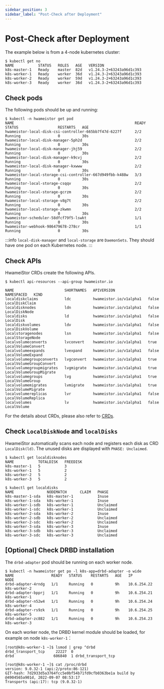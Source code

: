 ```yaml
---
sidebar_position: 3
sidebar_label: "Post-Check after Deployment"
---
```


# Post-Check after Deployment

The example below is from a 4-node kubernetes cluster:

```console
$ kubectl get no
NAME           STATUS   ROLES   AGE   VERSION
k8s-master-1   Ready    master  82d   v1.24.3-2+63243a96d1c393
k8s-worker-1   Ready    worker  36d   v1.24.3-2+63243a96d1c393
k8s-worker-2   Ready    worker  59d   v1.24.3-2+63243a96d1c393
k8s-worker-3   Ready    worker  36d   v1.24.3-2+63243a96d1c393
```

## Check pods

The following pods should be up and running:

```console
$ kubectl -n hwameistor get pod
NAME                                                       READY   STATUS                  RESTARTS   AGE
hwameistor-local-disk-csi-controller-665bb7f47d-6227f      2/2     Running                 0          30s
hwameistor-local-disk-manager-5ph2d                        2/2     Running                 0          30s
hwameistor-local-disk-manager-jhj59                        2/2     Running                 0          30s
hwameistor-local-disk-manager-k9cvj                        2/2     Running                 0          30s
hwameistor-local-disk-manager-kxwww                        2/2     Running                 0          30s
hwameistor-local-storage-csi-controller-667d949fbb-k488w   3/3     Running                 0          30s
hwameistor-local-storage-csqqv                             2/2     Running                 0          30s
hwameistor-local-storage-gcrzm                             2/2     Running                 0          30s
hwameistor-local-storage-v8g7t                             2/2     Running                 0          30s
hwameistor-local-storage-zkwmn                             2/2     Running                 0          30s
hwameistor-scheduler-58dfcf79f5-lswkt                      1/1     Running                 0          30s
hwameistor-webhook-986479678-278cr                         1/1     Running                 0          30s
```

:::info
`local-disk-manager` and `local-storage` are `DaemonSets`. They should have one pod on each Kubernetes node.
:::

## Check APIs

HwameiStor CRDs create the following APIs.

```console
$ kubectl api-resources --api-group hwameistor.io

NAME                       SHORTNAMES   APIVERSION               NAMESPACED   KIND
localdiskclaims            ldc          hwameistor.io/v1alpha1   false        LocalDiskClaim
localdisknodes             ldn          hwameistor.io/v1alpha1   false        LocalDiskNode
localdisks                 ld           hwameistor.io/v1alpha1   false        LocalDisk
localdiskvolumes           ldv          hwameistor.io/v1alpha1   false        LocalDiskVolume
localstoragenodes          lsn          hwameistor.io/v1alpha1   false        LocalStorageNode
localvolumeconverts        lvconvert    hwameistor.io/v1alpha1   true         LocalVolumeConvert
localvolumeexpands         lvexpand     hwameistor.io/v1alpha1   false        LocalVolumeExpand
localvolumegroupconverts   lvgconvert   hwameistor.io/v1alpha1   true         LocalVolumeGroupConvert
localvolumegroupmigrates   lvgmigrate   hwameistor.io/v1alpha1   true         LocalVolumeGroupMigrate
localvolumegroups          lvg          hwameistor.io/v1alpha1   true         LocalVolumeGroup
localvolumemigrates        lvmigrate    hwameistor.io/v1alpha1   true         LocalVolumeMigrate
localvolumereplicas        lvr          hwameistor.io/v1alpha1   false        LocalVolumeReplica
localvolumes               lv           hwameistor.io/v1alpha1   false        LocalVolume
```

For the details about CRDs, please also refer to [CRDs](../../architecture/apis.md).

## Check `LocalDiskNode` and `localDisks`

HwameiStor automatically scans each node and registers each disk as CRD `LocalDisk(ld)`.
The unused disks are displayed with `PHASE: Unclaimed`.

```console
$ kubectl get localdisknodes
NAME           TOTALDISK   FREEDISK
k8s-master-1   5           3
k8s-worker-1   5           2
k8s-worker-2   5           2
k8s-worker-3   5           2

$ kubectl get localdisks
NAME               NODEMATCH      CLAIM   PHASE
k8s-master-1-sda   k8s-master-1           Inuse
k8s-worker-1-sda   k8s-worker-1           Inuse
k8s-worker-1-sdb   k8s-worker-1           Unclaimed
k8s-worker-1-sdc   k8s-worker-1           Unclaimed
k8s-worker-2-sda   k8s-worker-2           Inuse
k8s-worker-2-sdb   k8s-worker-2           Unclaimed
k8s-worker-2-sdc   k8s-worker-2           Unclaimed
k8s-worker-3-sda   k8s-worker-3           Inuse
k8s-worker-3-sdb   k8s-worker-3           Unclaimed
k8s-worker-3-sdc   k8s-worker-3           Unclaimed
```

## [Optional] Check DRBD installation

The `drbd-adapter` pod should be running on each worker node.

```console
$ kubectl -n hwameistor get po -l k8s-app=drbd-adapter -o wide
NAME                 READY   STATUS    RESTARTS   AGE   IP            NODE        
drbd-adapter-4rndg   1/1     Running   0          9h    10.6.254.22   k8s-worker-2   
drbd-adapter-bpprj   1/1     Running   0          9h    10.6.254.21   k8s-worker-1
drbd-adapter-n52w4   1/1     Running   0          9h    10.6.254.24   k8s-worker-4
drbd-adapter-rs9zk   1/1     Running   0          9h    10.6.254.25   k8s-worker-5
drbd-adapter-zc882   1/1     Running   0          9h    10.6.254.23   k8s-worker-3
```

On each worker node, the DRBD kernel module should be loaded, for example on node `k8s-worker-1`：

```console
[root@k8s-worker-1 ~]$ lsmod | grep ^drbd
drbd_transport_tcp     22227  0
drbd                  606840  1 drbd_transport_tcp

[root@k8s-worker-1 ~]$ cat /proc/drbd
version: 9.0.32-1 (api:2/proto:86-121)
GIT-hash: 7d2933d5a3764fcc5e0bf54b71fd9cfb0363be1a build by @4904565a901d, 2022-09-07 08:53:17
Transports (api:17): tcp (9.0.32-1)
```
